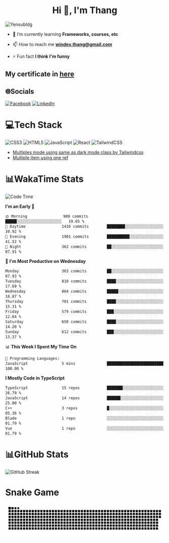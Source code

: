 <h1 align="center">Hi 👋, I'm Thang</h1>

![Yensubldg](https://readme-typing-svg.demolab.com?font=Fira+Code&weight=600&pause=1000&color=F5F5F2&center=true&vCenter=true&width=435&lines=Trying+to+be+a+Software+Engineering)

<!--
![](https://komarev.com/ghpvc/?username=yensubldg&label=Visitors+Count&color=brightgreen) -->

- 🌱 I’m currently learning **Frameworks, courses, etc**

- 📫 How to reach me **<windev.thang@gmail.com>**

- ⚡ Fun fact **I think I'm funny**

## My certificate in [here](./MY_CERTIFICATE.md)

## 🌐Socials

[![Facebook](https://img.shields.io/badge/Facebook-%231877F2.svg?logo=Facebook&logoColor=white)](https://facebook.com/yensubldg) [![LinkedIn](https://img.shields.io/badge/LinkedIn-%230077B5.svg?logo=linkedin&logoColor=white)](https://linkedin.com/in/yensubldg)

# 💻Tech Stack

![CSS3](https://img.shields.io/badge/css3-%231572B6.svg?style=for-the-badge&logo=css3&logoColor=white) ![HTML5](https://img.shields.io/badge/html5-%23E34F26.svg?style=for-the-badge&logo=html5&logoColor=white) ![JavaScript](https://img.shields.io/badge/javascript-%23323330.svg?style=for-the-badge&logo=javascript&logoColor=%23F7DF1E) ![React](https://img.shields.io/badge/react-%2320232a.svg?style=for-the-badge&logo=react&logoColor=%2361DAFB) ![TailwindCSS](https://img.shields.io/badge/tailwindcss-%2338B2AC.svg?style=for-the-badge&logo=tailwind-css&logoColor=white)

<!-- BLOG-POST-LIST:START -->
- [Multiples mode using same as dark mode class by Tailwindcss](https://dev.to/yensubldg/multiples-mode-using-same-as-dark-mode-class-by-tailwindcss-56p4)
- [Multiple item using one ref](https://dev.to/yensubldg/multiple-item-using-one-ref-1288)
<!-- BLOG-POST-LIST:END -->

# 📊WakaTime Stats

<!--START_SECTION:waka-->
![Code Time](http://img.shields.io/badge/Code%20Time-3%2C079%20hrs%2011%20mins-blue)

**I'm an Early 🐤** 

```text
🌞 Morning                900 commits         █████░░░░░░░░░░░░░░░░░░░░   19.65 % 
🌆 Daytime                1416 commits        ████████░░░░░░░░░░░░░░░░░   30.92 % 
🌃 Evening                1901 commits        ██████████░░░░░░░░░░░░░░░   41.52 % 
🌙 Night                  362 commits         ██░░░░░░░░░░░░░░░░░░░░░░░   07.91 % 
```
📅 **I'm Most Productive on Wednesday** 

```text
Monday                   363 commits         ██░░░░░░░░░░░░░░░░░░░░░░░   07.93 % 
Tuesday                  810 commits         ████░░░░░░░░░░░░░░░░░░░░░   17.69 % 
Wednesday                864 commits         █████░░░░░░░░░░░░░░░░░░░░   18.87 % 
Thursday                 701 commits         ████░░░░░░░░░░░░░░░░░░░░░   15.31 % 
Friday                   579 commits         ███░░░░░░░░░░░░░░░░░░░░░░   12.64 % 
Saturday                 650 commits         ████░░░░░░░░░░░░░░░░░░░░░   14.20 % 
Sunday                   612 commits         ███░░░░░░░░░░░░░░░░░░░░░░   13.37 % 
```


📊 **This Week I Spent My Time On** 

```text
💬 Programming Languages: 
JavaScript               5 mins              █████████████████████████   100.00 % 
```

**I Mostly Code in TypeScript** 

```text
TypeScript               15 repos            ███████░░░░░░░░░░░░░░░░░░   26.79 % 
JavaScript               14 repos            ██████░░░░░░░░░░░░░░░░░░░   25.00 % 
C++                      3 repos             █░░░░░░░░░░░░░░░░░░░░░░░░   05.36 % 
Blade                    1 repo              ░░░░░░░░░░░░░░░░░░░░░░░░░   01.79 % 
Vue                      1 repo              ░░░░░░░░░░░░░░░░░░░░░░░░░   01.79 % 
```




<!--END_SECTION:waka-->

# 📊GitHub Stats

![GitHub Streak](https://streak-stats.demolab.com?user=yensubldg&theme=tokyonight&border_radius=8)

# Snake Game

![Snake eating my contribution graph](./github-contribution-grid-snake.svg)
